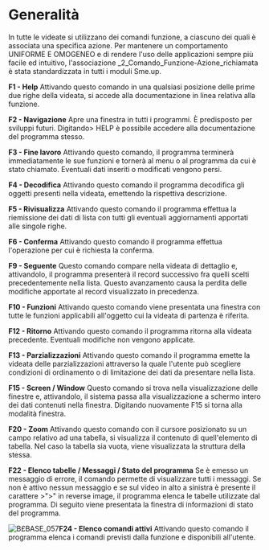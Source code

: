 # Generalità
In tutte le videate si utilizzano dei comandi funzione, a ciascuno dei quali è associata una specifica azione.
Per mantenere un comportamento UNIFORME E OMOGENEO e di rendere l'uso delle applicazioni sempre più facile ed intuitivo, l'associazione _2_Comando_Funzione-Azione_richiamata è stata standardizzata in tutti i moduli Sme.up.
	
**F1 - Help**
Attivando questo comando in una qualsiasi posizione delle prime due righe della videata, si accede alla documentazione in linea relativa alla funzione.
	
**F2 - Navigazione**
Apre una finestra in tutti i programmi.
È predisposto per sviluppi futuri. Digitando> HELP è possibile accedere alla documentazione del programma stesso.
	
**F3 - Fine lavoro**
Attivando questo comando, il programma terminerà immediatamente le sue funzioni e tornerà al menu o al programma da cui è stato chiamato.
Eventuali dati inseriti o modificati vengono persi.
	
**F4 - Decodifica**
Attivando questo comando il programma decodifica gli oggetti presenti nella videata, emettendo la rispettiva descrizione.
	
**F5 - Rivisualizza**
Attivando questo comando il programma effettua la riemissione dei dati di lista con tutti gli eventuali aggiornamenti apportati alle singole righe.
	
**F6 - Conferma**
Attivando questo comando il programma effettua l'operazione per cui è richiesta la conferma.
	
**F9 - Seguente**
Questo comando compare nella videata di dettaglio e, attivandolo, il programma presenterà il record successivo fra quelli scelti precedentemente nella lista.
Questo avanzamento causa la perdita delle modifiche apportate al record visualizzato in precedenza.
	
**F10 - Funzioni**
Attivando questo comando viene presentata una finestra con tutte le funzioni applicabili all'oggetto cui la videata di partenza è riferita.
	
**F12 - Ritorno**
Attivando questo comando il programma ritorna alla videata precedente.
Eventuali modifiche non vengono applicate.
	
**F13 - Parzializzazioni**
Attivando questo comando il programma emette la videata delle parzializzazioni attraverso la quale l'utente può scegliere condizioni di ordinamento o di limitazione dei dati da presentare nella lista.
	
**F15 - Screen / Window**
Questo comando si trova nella visualizzazione delle finestre e, attivandolo, il sistema passa alla visualizzazione a schermo intero dei dati contenuti nella finestra.
Digitando nuovamente F15 si torna alla modalità finestra.
	
**F20 - Zoom**
Attivando questo comando con il cursore posizionato su un campo relativo ad una tabella, si visualizza il contenuto di quell'elemento di tabella. Nel caso la tabella sia vuota, viene visualizzata la struttura della stessa.
	
**F22 - Elenco tabelle / Messaggi / Stato del programma**
Se è emesso un messaggio di errore, il comando permette di visualizzare tutti i messaggi.
Se non è attivo nessun messaggio e se sul video in alto a sinistra è presente il carattere >">" in reverse image, il programma elenca le tabelle utilizzate dal programma.
Di seguito viene presentata la finestra di informazioni di stato del programma.

![B£BASE_057](https://doc.smeup.com/immagini/MBDOC_OPE-B£_COM/BXBASE_057.png)**F24 - Elenco comandi attivi**
Attivando questo comando il programma elenca i comandi previsti dalla funzione e disponibili all'utente.

